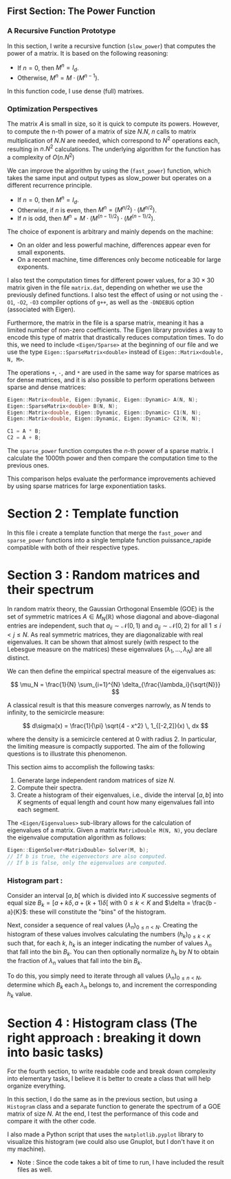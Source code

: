 ## First Section: The Power Function

### A Recursive Function Prototype

In this section, I write a recursive function (`slow_power`) that computes the power of a matrix. It is based on the following reasoning:
- If $n = 0$, then $M^n = I_d$.
- Otherwise, $M^n = M \cdot (M^{n-1})$.

In this function code, I use dense (full) matrixes.

### Optimization Perspectives
The matrix 𝐴 is small in size, so it is quick to compute its powers. However, to compute the n-th power of a matrix of size $N . N$,
𝑛 calls to matrix multiplication of $N . N$ are needed, which correspond to $N^2$ operations each, resulting in $n . N^2$ calculations. 
The underlying algorithm for the function has a complexity of $O(n . N^2)$ 

We can improve the algorithm by using the (`fast_power`) function, which takes the same input and output types as slow_power but operates on a different recurrence principle. 

- If $n = 0$, then $M^n = I_d$.
- Otherwise, if $n$ is even, then $M^n = (M^{n/2}) \cdot (M^{n/2})$.
- If $n$ is odd, then $M^n = M \cdot (M^{(n-1)/2}) \cdot (M^{(n-1)/2})$.

The choice of exponent is arbitrary and mainly depends on the machine:
- On an older and less powerful machine, differences appear even for small exponents.
- On a recent machine, time differences only become noticeable for large exponents.

I also test the computation times for different power values, for a $30 \times 30$ matrix given in the file `matrix.dat`, depending on whether we use the previously defined functions. I also test the effect of using or not using the `-O1`, `-O2`, `-O3` compiler options of `g++`, as well as the `-DNDEBUG` option (associated with Eigen).

Furthermore, the matrix in the file is a sparse matrix, meaning it has a limited number of non-zero coefficients. The Eigen library provides a way to encode this type of matrix that drastically reduces computation times. To do this, we need to include `<Eigen/Sparse>` at the beginning of our file and we use the type `Eigen::SparseMatrix<double>` instead of `Eigen::Matrix<double, N, M>`.

The operations `+`, `-`, and `*` are used in the same way for sparse matrices as for dense matrices, and it is also possible to perform operations between sparse and dense matrices:

```cpp
Eigen::Matrix<double, Eigen::Dynamic, Eigen::Dynamic> A(N, N);
Eigen::SparseMatrix<double> B(N, N);
Eigen::Matrix<double, Eigen::Dynamic, Eigen::Dynamic> C1(N, N);
Eigen::Matrix<double, Eigen::Dynamic, Eigen::Dynamic> C2(N, N);

C1 = A * B;
C2 = A + B;
```

The `sparse_power` function computes the $n$-th power of a sparse matrix. I calculate the 1000th power and then compare the computation time to the previous ones. 

This comparison helps evaluate the performance improvements achieved by using sparse matrices for large exponentiation tasks.

# Section 2 : Template function
In this file i create a template function that merge the `fast_power` and `sparse_power` functions into a single template function puissance_rapide<MatrixType> compatible with both of their respective types.

# Section 3 : Random matrices and their spectrum

In random matrix theory, the Gaussian Orthogonal Ensemble (GOE) is the set of symmetric matrices $A \in M_N(\mathbb{R})$ whose diagonal and above-diagonal entries are independent, such that $a_{ii} \sim \mathcal{N}(0, 1)$ and $a_{ij} \sim \mathcal{N}(0, 2)$ for all $1 \leq i < j \leq N$. As real symmetric matrices, they are diagonalizable with real eigenvalues. It can be shown that almost surely (with respect to the Lebesgue measure on the matrices) these eigenvalues $(\lambda_1, \ldots, \lambda_N)$ are all distinct. 

We can then define the empirical spectral measure of the eigenvalues as:

$$
\mu_N = \frac{1}{N} \sum_{i=1}^{N} \delta_{\frac{\lambda_i}{\sqrt{N}}}
$$

A classical result is that this measure converges narrowly, as $N$ tends to infinity, to the semicircle measure:

$$
d\sigma(x) = \frac{1}{\pi} \sqrt{4 - x^2} \, 1_{[-2,2]}(x) \, dx
$$

where the density is a semicircle centered at 0 with radius 2. In particular, the limiting measure is compactly supported. The aim of the following questions is to illustrate this phenomenon.

This section aims to accomplish the following tasks:
1. Generate large independent random matrices of size $N$.
2. Compute their spectra.
3. Create a histogram of their eigenvalues, i.e., divide the interval $[a, b]$ into $K$ segments of equal length and count how many eigenvalues fall into each segment.

The `<Eigen/Eigenvalues>` sub-library allows for the calculation of eigenvalues of a matrix. Given a matrix `MatrixDouble M(N, N)`, you declare the eigenvalue computation algorithm as follows:

```cpp
Eigen::EigenSolver<MatrixDouble> Solver(M, b);
// If b is true, the eigenvectors are also computed.
// If b is false, only the eigenvalues are computed.
```
### Histogram part :
Consider an interval $[a, b[$ which is divided into $K$ successive segments of equal size $B_k = [a + k\delta, a + (k + 1)\delta[$ with $0 \leq k < K$ and $\delta = \frac{b - a}{K}$: these will constitute the "bins" of the histogram.

Next, consider a sequence of real values $(\lambda_n)_{0 \leq n < N}$. Creating the histogram of these values involves calculating the numbers $(h_k)_{0 \leq k < K}$ such that, for each $k$, $h_k$ is an integer indicating the number of values $\lambda_n$ that fall into the bin $B_k$. You can then optionally normalize $h_k$ by $N$ to obtain the fraction of $\lambda_n$ values that fall into the bin $B_k$.

To do this, you simply need to iterate through all values $(\lambda_n)_{0 \leq n < N}$, determine which $B_k$ each $\lambda_n$ belongs to, and increment the corresponding $h_k$ value.

# Section 4 : Histogram class (The right approach : breaking it down into basic tasks)

For the fourth section, to write readable code and break down complexity into elementary tasks, I believe it is better to create a class that will help organize everything. 

In this section, I do the same as in the previous section, but using a `Histogram` class and a separate function to generate the spectrum of a GOE matrix of size $N$. At the end, I test the performance of this code and compare it with the other code.

I also made a Python script that uses the `matplotlib.pyplot` library to visualize this histogram (we could also use Gnuplot, but I don't have it on my machine).

* Note : Since the code takes a bit of time to run, I have included the result files as well.
